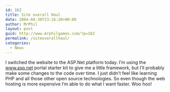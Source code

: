 ```yaml
---
id: 162
title: Site overall Haul
date: 2004-04-30T23:16:20+00:00
author: MrPhil
layout: post
guid: http://www.mrphilgames.com/?p=162
permalink: /siteoverallhaul/
categories:
  - News
---
```

I switched the website to the ASP.Net platform today. I’m using the www.asp.net portal starter kit to give me a little framework, but I’ll probably make some changes to the code over time. I just didn’t feel like learning PHP and all those other open source technologies. So even though the web hosting is more expensive I’m able to do what I want faster. Woo hoo!